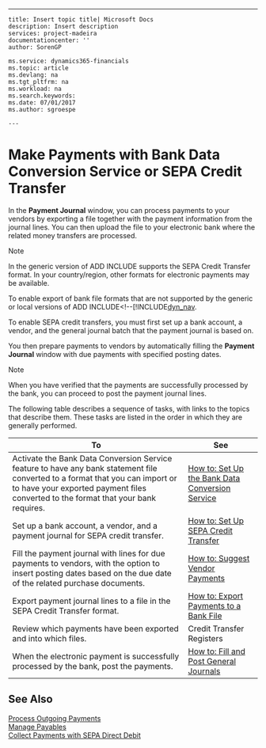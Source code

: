 ---
    title: Insert topic title| Microsoft Docs
    description: Insert description
    services: project-madeira
    documentationcenter: ''
    author: SorenGP

    ms.service: dynamics365-financials
    ms.topic: article
    ms.devlang: na
    ms.tgt_pltfrm: na
    ms.workload: na
    ms.search.keywords:
    ms.date: 07/01/2017
    ms.author: sgroespe

    ---
# Make Payments with Bank Data Conversion Service or SEPA Credit Transfer
In the **Payment Journal** window, you can process payments to your vendors by exporting a file together with the payment information from the journal lines. You can then upload the file to your electronic bank where the related money transfers are processed.  
  
> [!NOTE]  
>  In the generic version of ADD INCLUDE<!--[!INCLUDE[dyn_nav](../../includes/dyn_nav_md.md)]--> supports the SEPA Credit Transfer format. In your country\/region, other formats for electronic payments may be available.  
>   
>  To enable export of bank file formats that are not supported by the generic or local versions of ADD INCLUDE<!--[!INCLUDE[dyn_nav](../../includes/how-to-set-up-data-exchange-definitions.md).  
  
 To enable SEPA credit transfers, you must first set up a bank account, a vendor, and the general journal batch that the payment journal is based on.  
  
 You then prepare payments to vendors by automatically filling the **Payment Journal** window with due payments with specified posting dates.  
  
> [!NOTE]  
>  When you have verified that the payments are successfully processed by the bank, you can proceed to post the payment journal lines.  
  
 The following table describes a sequence of tasks, with links to the topics that describe them. These tasks are listed in the order in which they are generally performed.  
  
|**To**|**See**|  
|------------|-------------|  
|Activate the Bank Data Conversion Service feature to have any bank statement file converted to a format that you can import or to have your exported payment files converted to the format that your bank requires.|[How to: Set Up the Bank Data Conversion Service](../how-to-set-up-the-bank-data-conversion-service.md)|  
|Set up a bank account, a vendor, and a payment journal for SEPA credit transfer.|[How to: Set Up SEPA Credit Transfer](../how-to-set-up-sepa-credit-transfer.md)|  
|Fill the payment journal with lines for due payments to vendors, with the option to insert posting dates based on the due date of the related purchase documents.|[How to: Suggest Vendor Payments](../how-to-insert-due-date-as-posting-date-on-payment-journal-lines.md)|  
|Export payment journal lines to a file in the SEPA Credit Transfer format.|[How to: Export Payments to a Bank File](../how-to-export-payments-to-a-bank-file.md)|  
|Review which payments have been exported and into which files.|Credit Transfer Registers|  
|When the electronic payment is successfully processed by the bank, post the payments.|[How to: Fill and Post General Journals](../how-to-fill-and-post-general-journals.md)|  
  
## See Also  
 [Process Outgoing Payments](../process-outgoing-payments.md)   
 [Manage Payables](../manage-payables.md)   
 [Collect Payments with SEPA Direct Debit](../collect-payments-with-sepa-direct-debit.md)